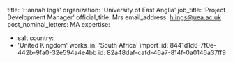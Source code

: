 title: 'Hannah Ings'
organization: 'University of East Anglia'
job_title: 'Project Development Manager'
official_title: Mrs
email_address: h.ings@uea.ac.uk
post_nominal_letters: MA
expertise:
  - salt
country:
  - 'United Kingdom'
works_in: 'South Africa'
import_id: 8441d1d6-7f0e-442b-9fa0-32e594a4e4bb
id: 82a48daf-cafd-46a7-814f-0a0146a37ff9
